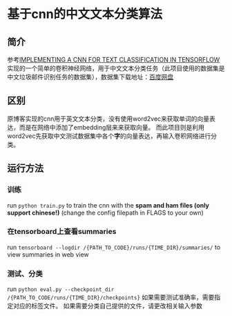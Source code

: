 # 基于cnn的中文文本分类算法

## 简介
参考[IMPLEMENTING A CNN FOR TEXT CLASSIFICATION IN TENSORFLOW](http://www.wildml.com/2015/12/implementing-a-cnn-for-text-classification-in-tensorflow/)实现的一个简单的卷积神经网络，用于中文文本分类任务（此项目使用的数据集是中文垃圾邮件识别任务的数据集），数据集下载地址：[百度网盘](https://pan.baidu.com/s/1i4HaYTB)

## 区别
原博客实现的cnn用于英文文本分类，没有使用word2vec来获取单词的向量表达，而是在网络中添加了embedding层来来获取向量。
而此项目则是利用word2vec先获取中文测试数据集中各个<strong>字</strong>的向量表达，再输入卷积网络进行分类。

## 运行方法

### 训练
run `python train.py` to train the cnn with the <strong>spam and ham files (only support chinese!)</strong> (change the config filepath in FLAGS to your own)

### 在tensorboard上查看summaries
run `tensorboard --logdir /{PATH_TO_CODE}/runs/{TIME_DIR}/summaries/` to view summaries in web view

### 测试、分类
run `python eval.py --checkpoint_dir /{PATH_TO_CODE/runs/{TIME_DIR}/checkpoints}`
如果需要测试准确率，需要指定对应的标签文件。
如果需要分类自己提供的文件，请更改相关输入参数
